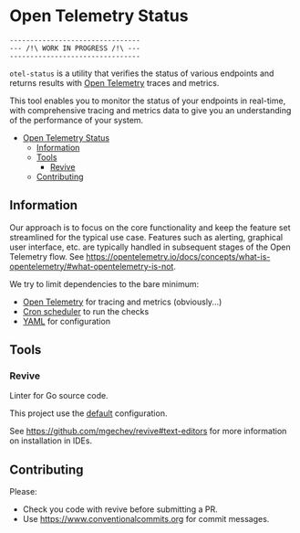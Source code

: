 # Open Telemetry Status

```
--------------------------------
--- /!\ WORK IN PROGRESS /!\ ---
--------------------------------
```

`otel-status` is a utility that verifies the status of various endpoints and
returns results with [Open Telemetry](https://opentelemetry.io/) traces and metrics.

This tool enables you to monitor the status of your endpoints in real-time,
with comprehensive tracing and metrics data
to give you an understanding of the performance of your system.

<!-- TOC -->
* [Open Telemetry Status](#open-telemetry-status)
  * [Information](#information)
  * [Tools](#tools)
    * [Revive](#revive)
  * [Contributing](#contributing)
<!-- TOC -->

## Information

Our approach is to focus on the core functionality and
keep the feature set streamlined for the typical use case.
Features such as alerting, graphical user interface, etc.
are typically handled in subsequent stages of the Open Telemetry flow.
See https://opentelemetry.io/docs/concepts/what-is-opentelemetry/#what-opentelemetry-is-not.

We try to limit dependencies to the bare minimum:
* [Open Telemetry](https://opentelemetry.io/) for tracing and metrics (obviously...)
* [Cron scheduler](https://github.com/go-co-op/gocron) to run the checks
* [YAML](https://github.com/go-yaml/yaml) for configuration

## Tools

### Revive

Linter for Go source code.

This project use the [default](https://github.com/mgechev/revive#default-configuration) configuration.

See https://github.com/mgechev/revive#text-editors for more information on installation in IDEs.

## Contributing

Please:
* Check you code with revive before submitting a PR.
* Use https://www.conventionalcommits.org for commit messages.
